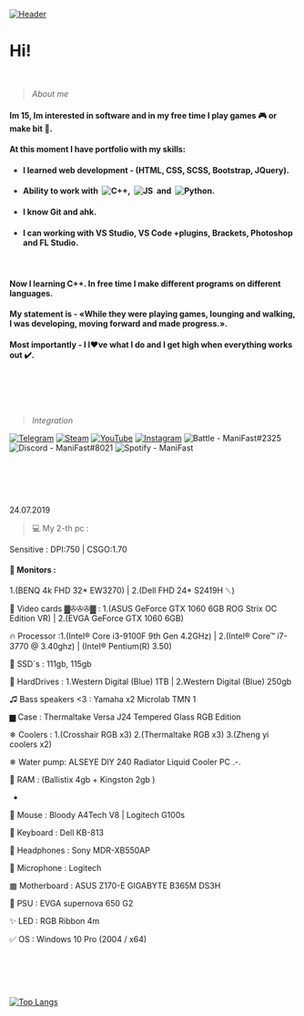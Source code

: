 <!-- 27/04/21 -->
[![Header](https://github.com/Stas-inside/Stas-inside/blob/main/assets/header.png)](https://www.youtube.com/watch?v=uykVCZpi7SU&ab_channel=JohnDodd)

# Hi!
 
  
<!-- *** -->

>_About me_

#### Im 15, Im interested in software and in my free time I play games 🎮 or make bit 🎵.
#### At this moment I have portfolio with my skills:
+ #### I learned web development - (HTML, CSS, SCSS, Bootstrap, JQuery).
+ #### Ability to work with  ![C++](https://img.shields.io/static/v1?label=&message=C++&color=0D1117&logo=C%2b%2b),  ![JS](https://img.shields.io/static/v1?label=&message=JavaScript&color=0D1117&logo=JavaScript)  and  ![Python](https://img.shields.io/static/v1?label=&message=Python&color=0D1117&logo=Python).
+ #### I know Git and ahk.
+ #### I can working with VS Studio, VS Code +plugins, Brackets, Photoshop and FL Studio.
 
#### Now I learning C++. In free time I make different programs on different languages.
#### My statement is - «While they were playing games, lounging and walking, I was developing, moving forward and made progress.».
#### Most importantly - I l❤️ve what I do and I get high when everything works out ✔️.

#  
>_Integration_
<!--
[![Telegram](https://img.shields.io/static/v1?label=&message=Telegram&color=00B1FF?style=for-the-badge&logo=Telegram&color=00B1FF)](https://t.me/Mani_Fast)
[![Steam](https://img.shields.io/static/v1?label=&message=Steam&color=000000?style=for-the-badge&logo=Steam&style=flat-square)](steamcommunity.com/id/manifast/)
[![YouTube](https://img.shields.io/static/v1?label=&message=YouTube&color=FF1515?style=for-the-badge&logo=YouTube&style=flat-square)](https://www.youtube.com/channel/UCKcWOEWJ1hrUW1irBZz-8xQ)
![Discord#8021](https://img.shields.io/static/v1?label=Discord&message=ManiFast#8021&color=7289D9?style=for-the-badge&logo=Discord&style=flat-square)
![Spotify](https://img.shields.io/static/v1?label=Spotify&message=ManiFast&color=1ED760?style=for-the-badge&logo=Spotify&style=flat-square)
-->

[![Telegram](https://img.shields.io/badge/-Telegram-0D1117?style=for-the-badge&logo=Telegram)](https://t.me/Mani_Fast)
[![Steam](https://img.shields.io/badge/-Steam-0D1117?style=for-the-badge&logo=Steam)](https://steamcommunity.com/id/manifast/)
[![YouTube](https://img.shields.io/badge/-YouTube-0D1117?style=for-the-badge&logo=YouTube)](https://www.youtube.com/channel/UCKcWOEWJ1hrUW1irBZz-8xQ)
[![Instagram](https://img.shields.io/badge/-Instagram-0D1117?style=for-the-badge&logo=Instagram)](https://www.instagram.com/mani_fastt/)
![Battle](https://img.shields.io/badge/-Battle.net-0D1117?style=for-the-badge&logo=Battle.net) - ManiFast#2325
![Discord](https://img.shields.io/badge/- -0D1117?style=for-the-badge&logo=Discord) - ManiFast#8021
![Spotify](https://img.shields.io/badge/- -0D1117?style=for-the-badge&logo=Spotify) - ManiFast
 
  
   
#  
 24.07.2019
  
>💻 My 2-th pc :
  
Sensitive : DPI:750 | CSGO:1.70
 
#### 💎 Monitors :
1.(BENQ 4k FHD 32* EW3270) | 2.(Dell FHD 24* S2419H ␡)
 
💎 Video cards ▓✇✇✇▓ : 1.(ASUS GeForce GTX 1060 6GB ROG Strix OC Edition VR) | 2.(EVGA GeForce GTX 1060 6GB)
 
🔥 Processor :1.(Intel® Core i3-9100F 9th Gen 4.2GHz) | 2.(Intel® Core™ i7-3770 @ 3.40ghz) | (Intel® Pentium(R) 3.50)
 
💎 SSD`s : 111gb, 115gb
 
💎 HardDrives : 1.Western Digital (Blue) 1TB | 2.Western Digital (Blue) 250gb
 
♫ Bass speakers <3 : Yamaha x2 Microlab TMN 1
 
▆ Case : Thermaltake Versa J24 Tempered Glass RGB Edition
 
❄ Coolers : 1.(Crosshair RGB x3) 2.(Thermaltake RGB x3) 3.(Zheng yi coolers x2)
 
❄ Water pump: ALSEYE DIY 240 Radiator Liquid Cooler PC .-.
 
💎 RAM : (Ballistix 4gb + Kingston 2gb )
  
  -
 
💎 Mouse : Bloody A4Tech V8 | Logitech G100s
 
💎 Keyboard : Dell KB-813
 
💎 Headphones : Sony MDR-XB550AP
 
💎 Microphone : Logitech
 
▦ Motherboard : ASUS Z170-E GIGABYTE B365M DS3H
 
💎 PSU : EVGA supernova 650 G2
 
✨ LED : RGB Ribbon 4m
 
✅ OS : Windows 10 Pro (2004 / x64)
 
 
 #  
<!-- ![Anurag's GitHub stats](https://github-readme-stats.vercel.app/api?username=Stas-inside&show_icons=true&theme=tokyonight&bg_color=DEG,0082FF,00B1FF,00D2FF) -->
[![Top Langs](https://github-readme-stats.vercel.app/api/top-langs/?username=Stas-inside&layout=compact)](https://github.com/anuraghazra/github-readme-stats)
